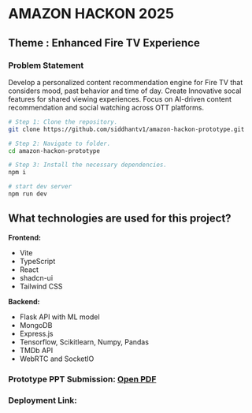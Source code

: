 # AMAZON HACKON 2025

## Theme : Enhanced Fire TV Experience

### Problem Statement
Develop a personalized content recommendation engine for Fire TV that considers mood, past behavior and time of day. Create Innovative socal features for shared viewing experiences. Focus on AI-driven content recommendation and social watching across OTT platforms.


```sh
# Step 1: Clone the repository.
git clone https://github.com/siddhantv1/amazon-hackon-prototype.git

# Step 2: Navigate to folder.
cd amazon-hackon-prototype

# Step 3: Install the necessary dependencies.
npm i

# start dev server
npm run dev
```

## What technologies are used for this project?

**Frontend:**
- Vite
- TypeScript
- React
- shadcn-ui
- Tailwind CSS

**Backend:**
- Flask API with ML model
- MongoDB
- Express.js
- Tensorflow, Scikitlearn, Numpy, Pandas
- TMDb API 
- WebRTC and SocketIO

### Prototype PPT Submission: [Open PDF](https://drive.google.com/file/d/1X0RhblFXYJGumGxRzWpVRrwWRzbnz5Id/view?usp=sharing)

### Deployment Link:
